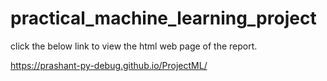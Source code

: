 # practical_machine_learning_project
click the below link to view the html web page of the report.

https://prashant-py-debug.github.io/ProjectML/ 
